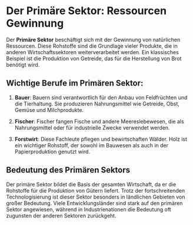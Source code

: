 # Der Primäre Sektor: Ressourcen Gewinnung

Der **Primäre Sektor** beschäftigt sich mit der Gewinnung von natürlichen Ressourcen. Diese Rohstoffe sind die Grundlage vieler Produkte, die in anderen Wirtschaftssektoren weiterverarbeitet werden. Ein klassisches Beispiel ist die Produktion von Getreide, das für die Herstellung von Brot benötigt wird.

## Wichtige Berufe im Primären Sektor:

1. **Bauer**: Bauern sind verantwortlich für den Anbau von Feldfrüchten und die Tierhaltung. Sie produzieren Nahrungsmittel wie Getreide, Obst, Gemüse und Milchprodukte.
   
2. **Fischer**: Fischer fangen Fische und andere Meereslebewesen, die als Nahrungsmittel oder für industrielle Zwecke verwendet werden.
   
3. **Forstwirt**: Diese Fachleute pflegen und bewirtschaften Wälder. Holz ist ein wichtiger Rohstoff, der sowohl im Bauwesen als auch in der Papierproduktion genutzt wird.


## Bedeutung des Primären Sektors

Der primäre Sektor bildet die Basis der gesamten Wirtschaft, da er die Rohstoffe für die Produktion von Gütern liefert. Trotz der fortschreitenden Technologisierung ist dieser Sektor besonders in ländlichen Gebieten von großer Bedeutung. Viele Entwicklungsländer sind stark auf den primären Sektor angewiesen, während in Industrienationen die Bedeutung oft zugunsten der anderen Sektoren zurückgeht.


